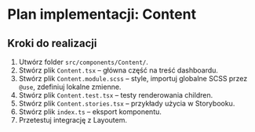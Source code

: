 # Plan implementacji: Content

## Kroki do realizacji

1. Utwórz folder `src/components/Content/`.
2. Stwórz plik `Content.tsx` – główna część na treść dashboardu.
3. Stwórz plik `Content.module.scss` – style, importuj globalne SCSS przez `@use`, zdefiniuj lokalne zmienne.
4. Stwórz plik `Content.test.tsx` – testy renderowania children.
5. Stwórz plik `Content.stories.tsx` – przykłady użycia w Storybooku.
6. Stwórz plik `index.ts` – eksport komponentu.
7. Przetestuj integrację z Layoutem.
